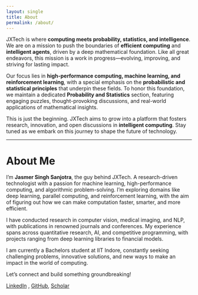 ```yaml
---
layout: single
title: About
permalink: /about/
---
```


JXTech is where **computing meets probability, statistics, and intelligence**. We are on a mission to push the boundaries of **efficient computing** and **intelligent agents**, driven by a deep mathematical foundation. Like all great endeavors, this mission is a work in progress—evolving, improving, and striving for lasting impact.  

Our focus lies in **high-performance computing, machine learning, and reinforcement learning**, with a special emphasis on the **probabilistic and statistical principles** that underpin these fields. To honor this foundation, we maintain a dedicated **Probability and Statistics** section, featuring engaging puzzles, thought-provoking discussions, and real-world applications of mathematical insights.  

This is just the beginning. JXTech aims to grow into a platform that fosters research, innovation, and open discussions in **intelligent computing**. Stay tuned as we embark on this journey to shape the future of technology.  

---

# **About Me**  

I’m **Jasmer Singh Sanjotra**, the guy behind JXTech. A research-driven technologist with a passion for machine learning, high-performance computing, and algorithmic problem-solving. I’m exploring domains like deep learning, parallel computing, and reinforcement learning, with the aim of figuring out how we can make computation faster, smarter, and more efficient.  

I have conducted research in computer vision, medical imaging, and NLP, with publications in renowned journals and conferences. My experience spans across quantitative research, AI, and competitive programming, with projects ranging from deep learning libraries to financial models.  

I am currently a Bachelors student at IIT Indore, constantly seeking challenging problems, innovative solutions, and new ways to make an impact in the world of computing.  

Let’s connect and build something groundbreaking!  

<!-- [https://www.linkedin.com/in/jasmer-singh-sanjotra-a05b95250/](Linkedin) -->
[LinkedIn](https://www.linkedin.com/in/jasmer-singh-sanjotra-a05b95250/)   , [GitHub](https://github.com/TheAlphaJas), [Scholar](https://scholar.google.com/citations?user=NUCuUbIAAAAJ)  
